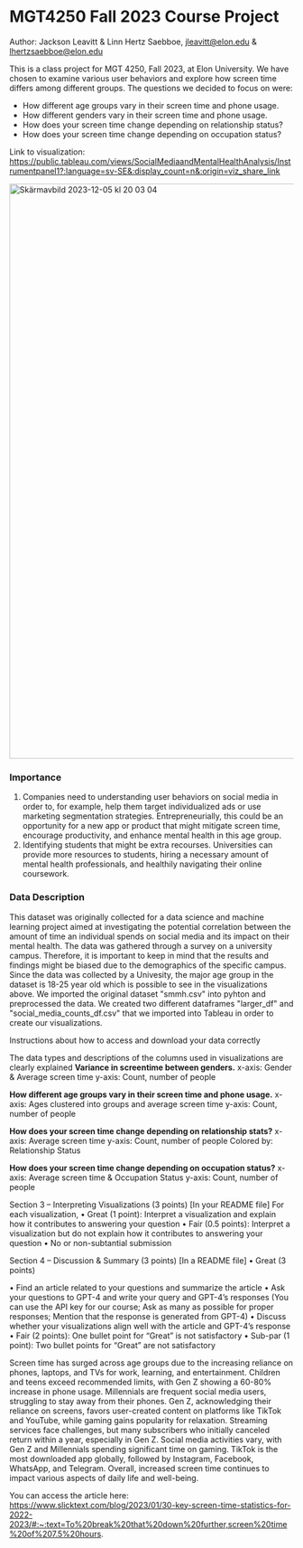 # MGT4250 Fall 2023 Course Project
Author: Jackson Leavitt & Linn Hertz Saebboe, jleavitt@elon.edu & lhertzsaebboe@elon.edu

This is a class project for MGT 4250, Fall 2023, at Elon University. We have chosen to examine various user behaviors and explore how screen time differs among different groups. The questions we decided to focus on were:

- How different age groups vary in their screen time and phone usage. 
- How different genders vary in their screen time and phone usage. 
- How does your screen time change depending on relationship status?
- How does your screen time change depending on occupation status?

Link to visualization: https://public.tableau.com/views/SocialMediaandMentalHealthAnalysis/Instrumentpanel1?:language=sv-SE&:display_count=n&:origin=viz_share_link

<img width="1018" alt="Skärmavbild 2023-12-05 kl  20 03 04" src="https://github.com/lhertzsaebboe/socialmediaproject/assets/152214822/b4ea03a0-1496-47eb-9b3d-3feee305e2d4">

### Importance
 1. Companies need to understanding user behaviors on social media in order to, for example, help them target individualized ads or use marketing segmentation strategies. Entrepreneurially, this could be an opportunity for a new app or product that might mitigate screen time, encourage productivity, and enhance mental health in this age group.
 2. Identifying students that might be extra recourses. Universities can provide more resources to students, hiring a necessary amount of mental health professionals, and healthily navigating their online coursework.
  
 
### Data Description 
This dataset was originally collected for a data science and machine learning project aimed at investigating the potential correlation between the amount of time an individual spends on social media and its impact on their mental health. The data was gathered through a survey on a university campus. Therefore, it is important to keep in mind that the results and findings might be biased due to the demographics of the specific campus. Since the data was collected by a Univesity, the major age group in the dataset is 18-25 year old which is possible to see in the visualizations above. 
We imported the original dataset "smmh.csv" into pyhton and preprocessed the data. We created two different dataframes "larger_df" and "social_media_counts_df.csv" that we imported into Tableau in order to create our visualizations. 


Instructions about how to access and download your data correctly 

The data types and descriptions of the columns used in visualizations are clearly explained 
**Variance in screentime between genders.**
x-axis: Gender & Average screen time
y-axis: Count, number of people

**How different age groups vary in their screen time and phone usage.**
x-axis: Ages clustered into groups and average screen time
y-axis: Count, number of people

**How does your screen time change depending on relationship stats?**
x-axis: Average screen time
y-axis: Count, number of people
Colored by: Relationship Status 

**How does your screen time change depending on occupation status?**
x-axis: Average screen time & Occupation Status
y-axis: Count, number of people
 
Section 3 – Interpreting Visualizations (3 points)
[In your README file] For each visualization, • Great (1 point): Interpret a visualization and explain how it contributes to answering your question • Fair (0.5 points): Interpret a visualization but do not explain how it contributes to answering your question • No or non-subtantial submission 

Section 4 – Discussion & Summary (3 points) [In a README file] • Great (3 points) 

• Find an article related to your questions and summarize the article 
• Ask your questions to GPT-4 and write your query and GPT-4’s responses (You can use the API key for our course; Ask as many as possible for proper responses; Mention that the response is generated from GPT-4) 
• Discuss whether your visualizations align well with the article and GPT-4’s response 
• Fair (2 points): One bullet point for “Great” is not satisfactory • Sub-par (1 point): Two bullet points for “Great” are not satisfactory


Screen time has surged across age groups due to the increasing reliance on phones, laptops, and TVs for work, learning, and entertainment. Children and teens exceed recommended limits, with Gen Z showing a 60-80% increase in phone usage. Millennials are frequent social media users, struggling to stay away from their phones. Gen Z, acknowledging their reliance on screens, favors user-created content on platforms like TikTok and YouTube, while gaming gains popularity for relaxation. Streaming services face challenges, but many subscribers who initially canceled return within a year, especially in Gen Z. Social media activities vary, with Gen Z and Millennials spending significant time on gaming. TikTok is the most downloaded app globally, followed by Instagram, Facebook, WhatsApp, and Telegram. Overall, increased screen time continues to impact various aspects of daily life and well-being.

You can access the article here: https://www.slicktext.com/blog/2023/01/30-key-screen-time-statistics-for-2022-2023/#:~:text=To%20break%20that%20down%20further,screen%20time%20of%207.5%20hours. 
